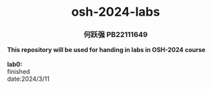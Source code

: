# <center> osh-2024-labs
### <center> 何跃强 PB22111649
**This repository will be used for handing in labs in OSH-2024 course**\
\
**lab0:**\
finished\
date:2024/3/11
